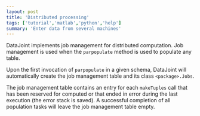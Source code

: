 ```yaml
---
layout: post
title: 'Distributed processing'
tags: ['tutorial','matlab','python','help']
summary: 'Enter data from several machines'
---
```



DataJoint implements job management for distributed computation. Job management is used when the `parpopulate` method is used to populate any table. 

Upon the first invocation of `parpopulate` in a given schema, DataJoint will automatically create the job management table and its class `<package>.Jobs`. 

The job management table contains an entry for each `makeTuples` call that has been reserved for computed or that ended in error during the last execution (the error stack is saved). A successful completion of all population tasks will leave the job management table empty. 